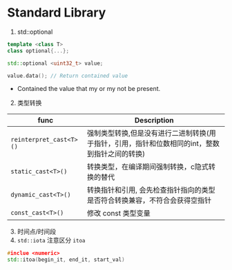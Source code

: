 
# Standard Library

1. std::optional
```cpp
template <class T>
class optional{...};

std::optional <uint32_t> value;

value.data(); // Return contained value

```
- Contained the  value that my or my not be present.

2. 类型转换

| func                    | Description                                                                                    |
| ----------------------- | ---------------------------------------------------------------------------------------------- |
| `reinterpret_cast<T>()` | 强制类型转换,但是没有进行二进制转换(用于指针，引用，指针和位数相同的int，整数到指针之间的转换) |
| `static_cast<T>()`      | 转换类型，在编译期间强制转换，c隐式转换的替代                                                  |
| `dynamic_cast<T>()`     | 转换指针和引用, 会先检查指针指向的类型是否符合转换兼容，不符合会获得空指针                     |
| `const_cast<T>()`       | 修改 const 类型变量                                                                            |


3. 时间点/时间段
4. `std::iota` 注意区分 `itoa`
```cpp
#inclue <numeric>
std::itoa(begin_it, end_it, start_val)
```

